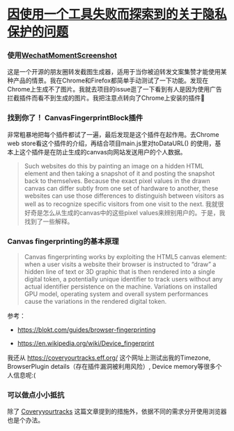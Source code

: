# [因使用一个工具失败而探索到的关于隐私保护的问题](https://github.com/Jasmine-liang/gitblog/issues/2)

### 使用[WechatMomentScreenshot](https://github.com/TransparentLC/WechatMomentScreenshot)
这是一个开源的朋友圈转发截图生成器，适用于当你被迫转发文案集赞才能使用某种产品的情景。我在Chrome和Firefox都简单手动测试了一下功能。发现在Chrome上生成不了图片。我就去项目的issue逛了一下看到有人是因为使用广告拦截插件而看不到生成的图片。我把注意点转向了Chrome上安装的插件🤔

###  找到你了！ CanvasFingerprintBlock插件
非常粗暴地把每个插件都试了一遍，最后发现是这个插件在起作用。去Chrome web store看这个插件的介绍，再结合项目main.js里对toDataURL() 的使用，基本上这个插件是在防止生成的canvas向网站发送用户的个人数据。

> Such websites do this by painting an image on a hidden HTML <canvas> element and then taking a snapshot of it and posting the snapshot back to themselves. Because the exact pixel values in the drawn canvas can differ subtly from one set of hardware to another, these websites can use those differences to distinguish between visitors as well as to recognize specific visitors from one visit to the next. 
我就很好奇是怎么从生成的canvas中的这些pixel values来辨别用户的。于是，我找到了一些解释。

### Canvas fingerprinting的基本原理
> Canvas fingerprinting works by exploiting the HTML5 canvas element: when a user visits a website their browser is instructed to “draw” a hidden line of text or 3D graphic that is then rendered into a single digital token, a potentially unique identifier to track users without any actual identifier persistence on the machine. Variations on installed GPU model, operating system and overall system performances cause the variations in the rendered digital token.

参考： 

- https://blokt.com/guides/browser-fingerprinting

- https://en.wikipedia.org/wiki/Device_fingerprint

我还从 https://coveryourtracks.eff.org/ 这个网址上测试出我的Timezone, BrowserPlugin details（存在插件漏洞被利用风险）, Device memory等很多个人信息呢:( 

### 可以做点小小抵抗
除了 [Coveryyourtracks](https://coveryourtracks.eff.org/learn) 这篇文章提到的措施外，依据不同的需求分开使用浏览器也是个办法。